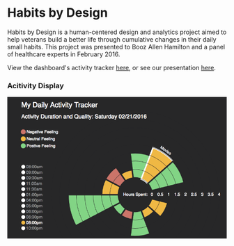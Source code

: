 # Habits by Design
Habits by Design is a human-centered design and analytics project aimed to help veterans build a better life through cumulative changes in their daily small habits. This project was presented to Booz Allen Hamilton and a panel of healthcare experts in February 2016. 

View the dashboard's activity tracker [here](http://shngli.github.io/HabitsDesign/), or see our presentation [here](http://www.slideshare.net/ChishengLi/habits-by-design).


### Acitivity Display
![display.png](https://github.com/shngli/HabitsDesign/blob/master/display.png)
